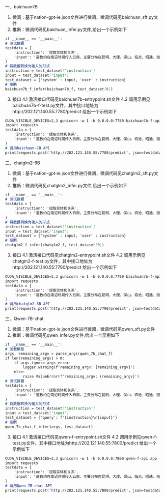 一、baichuan7B
1. 微调：基于nation-gpt-ie.json文件进行微调，微调代码见baichuan_sft.py文件
2. 推断：微调代码见baichuan_infer.py文件,给出一个示例如下
```markdown
if __name__ == '__main__':
# 测试数据
testdata = {
    'instruction': '提取实体和关系',
    'input': '道教约在南诏时期传入云南，主要分布在昆明、大理、保山、临沧、昭通、丽江等\n地，为汉、白、彝、纳西、瑶等民族部分群众信仰；1950年前，全省有道观40余座，\n'
}
# 将数据转换为输入的形式
instruction = test_dataset['instruction']
input = test_dataset['input']
test_dataset = {'system' : input, 'user' : instruction}
# 推断
baichuan7b_f_infer(baichuan7b_f, test_dataset[0])

```
3. 接口
    4.1 激活接口代码见baichuan7b-entrypoint.sh文件
    4.2 调用示例见baichuan7b-f-test.py文件，其中接口地址为http://202.121.140.55:7780/predict
    给出一个示例如下
```markdown
CUDA_VISIBLE_DEVICES=2,3 gunicorn -w 1 -b 0.0.0.0:7780 baichuan7b-f-api:app --timeout 300
import requests
testdata = {
    'instruction': '提取实体和关系',
    'input': '道教约在南诏时期传入云南，主要分布在昆明、大理、保山、临沧、昭通、丽江等\n地，为汉、白、彝、纳西、瑶等民族部分群众信仰；1950年前，全省有道观40余座，\n'
}
# 调用baichaun-7B API
print(requests.post('http://202.121.140.55:7780/predict', json=testdata, timeout=300).json())

```

二、chatglm2-6B
1. 微调：基于nation-gpt-ie.json文件进行微调，微调代码见chatglm2_sft.py文件
2. 推断：微调代码见chatglm2_infer.py文件,给出一个示例如下
```markdown
if __name__ == '__main__':
# 测试数据
testdata = {
    'instruction': '提取实体和关系',
    'input': '道教约在南诏时期传入云南，主要分布在昆明、大理、保山、临沧、昭通、丽江等\n地，为汉、白、彝、纳西、瑶等民族部分群众信仰；1950年前，全省有道观40余座，\n'
}
# 将数据转换为输入的形式
instruction = test_dataset['instruction']
input = test_dataset['input']
test_dataset = {'system' : input, 'user' : instruction}
# 推断
chatglm2_f_infer(chatglm2_f, test_dataset[0])

```
3. 接口
    4.1 激活接口代码见chatglm2-entrypoint.sh文件
    4.2 调用示例见chatgm2-f-test.py文件，其中接口地址为http://202.121.140.55:7790/predict
    给出一个示例如下
```markdown
CUDA_VISIBLE_DEVICES=2,3 gunicorn -w 1 -b 0.0.0.0:7790 baichuan7b-f-api:app --timeout 300
import requests
testdata = {
    'instruction': '提取实体和关系',
    'input': '道教约在南诏时期传入云南，主要分布在昆明、大理、保山、临沧、昭通、丽江等\n地，为汉、白、彝、纳西、瑶等民族部分群众信仰；1950年前，全省有道观40余座，\n'
}
# 调用chatglm2-6B API
print(requests.post('http://202.121.140.55:7790/predict', json=testdata, timeout=300).json())

```

三、Qwen-7B-chat
1. 微调：基于nation-gpt-ie.json文件进行微调，微调代码见qwen_sft.py文件
2. 推断：微调代码见qwen_infer.py文件,给出一个示例如下
```markdown
if __name__ == '__main__':
# 加载模型
args, remaining_argv = parse_args(qwen_7b_chat_f)
if len(remaining_argv) > 0:
    if args.ignore_args_error:
        logger.warning(f'remaining_argv: {remaining_argv}')
    else:
        raise ValueError(f'remaining_argv: {remaining_argv}')
# 测试数据
testdata = {
    'instruction': '提取实体和关系',
    'input': '道教约在南诏时期传入云南，主要分布在昆明、大理、保山、临沧、昭通、丽江等\n地，为汉、白、彝、纳西、瑶等民族部分群众信仰；1950年前，全省有道观40余座，\n'
}
# 将数据转换为输入的形式
instruction = test_dataset['instruction']
input = test_dataset['input']
test_dataset = {'query': f'{instruction}\n{input}'}
# 推断
qwen_7b_chat_f_infer(args, test_dataset)

```
3. 接口
    4.1 激活接口代码见qwen-f-entrypoint.sh文件
    4.2 调用示例见qwen-f-test.py文件，其中接口地址为http://202.121.140.55:7800/predict
    给出一个示例如下
```markdown
CUDA_VISIBLE_DEVICES=2,3 gunicorn -w 1 -b 0.0.0.0:7800 qwen-f-api:app --timeout 300
import requests
testdata = {
    'instruction': '提取实体和关系',
    'input': '道教约在南诏时期传入云南，主要分布在昆明、大理、保山、临沧、昭通、丽江等\n地，为汉、白、彝、纳西、瑶等民族部分群众信仰；1950年前，全省有道观40余座，\n'
}
# 调用Qwen-7B-chat API
print(requests.post('http://202.121.140.55:7800/predict', json=testdata, timeout=300).json())

```
